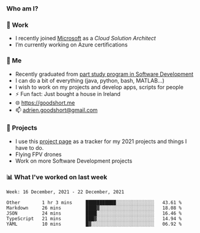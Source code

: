 ### Who am I?

<!--
**goodshort/goodshort** is a ✨ _special_ ✨ repository because its `README.md` (this file) appears on your GitHub profile.
-->
### 💼 Work
- I recently joined [Microsoft](https://www.microsoft.com/) as a _Cloud Solution Architect_
- I’m currently working on Azure certifications

### 🌱 Me
- Recently graduated from [part study program in Software Development](https://www.goodshort.me/who-am-i/studies#higher-diploma-in-software-development)
- I can do a bit of everything (java, python, bash, MATLAB...)
- I wish to work on my projects and develop apps, scripts for people
- ⚡ Fun fact: Just bought a house in Ireland
- 🌐 https://goodshort.me
- 📫 adrien.goodshort@gmail.com

### 🚧 Projects

- I use this [project page](https://github.com/users/goodshort/projects/2) as a tracker for my 2021 projects and things I have to do.
- Flying FPV drones
- Work on more Software Development projects

### 📊 What I've worked on last week

<!--START_SECTION:waka-->
```text
Week: 16 December, 2021 - 22 December, 2021

Other        1 hr 3 mins     ███████████░░░░░░░░░░░░░░   43.61 % 
Markdown     26 mins         ████▓░░░░░░░░░░░░░░░░░░░░   18.08 % 
JSON         24 mins         ████░░░░░░░░░░░░░░░░░░░░░   16.46 % 
TypeScript   21 mins         ███▓░░░░░░░░░░░░░░░░░░░░░   14.94 % 
YAML         10 mins         █▓░░░░░░░░░░░░░░░░░░░░░░░   06.92 % 
```
<!--END_SECTION:waka-->
